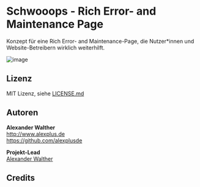 # Schwooops - Rich Error- and Maintenance Page

Konzept für eine Rich Error- and Maintenance-Page, die Nutzer*innen und Website-Betreibern wirklich weiterhilft.

![image](https://github.com/user-attachments/assets/2f61d101-3d8c-493c-b89a-3b119a06cf97)

## Lizenz

MIT Lizenz, siehe [LICENSE.md](https://github.com/alexplusde/schwooops/blob/master/LICENSE.md)  

## Autoren

**Alexander Walther**  
<http://www.alexplus.de>  
<https://github.com/alexplusde>  

**Projekt-Lead**  
[Alexander Walther](https://github.com/alexplusde)

## Credits
